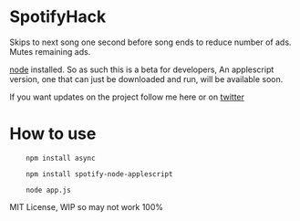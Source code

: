 SpotifyHack
===========

Skips to next song one second before song ends to reduce number of ads. Mutes remaining ads.

[node](http://nodejs.org/) installed. So as such this is a beta for developers, An applescript version, one that can just be downloaded and run, will be available soon.

If you want updates on the project follow me here or on [twitter](http://twitter.com/_niall)

How to use
==========

```
	npm install async
```
```
	npm install spotify-node-applescript
```

``` 
	node app.js
```


MIT License, WIP so may not work 100%